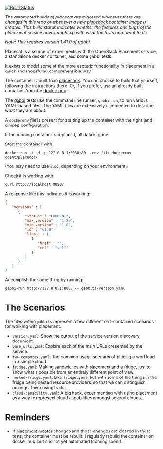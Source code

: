 
[![Build Status](https://travis-ci.org/cdent/placecat.svg?branch=master)](https://travis-ci.org/cdent/placecat)

_The automated builds of placecat are triggered whenever there are
changes in this repo or whenever a new
[placedock](https://github.com/cdent/placedock) container image is
created. This build status indicates whether the features and bugs
of the placement service have caught up with what the tests here
want to do._

_Note: This requires version 1.41.0 of gabbi._

Placecat is a source of experiments with the OpenStack Placement
service, a standalone docker container, and some gabbi tests.

It exists to model some of the more esoteric functionality in
placement in a quick and (hopefully) comprehensible way.

The container is built from
[placedock](https://github.com/cdent/placedock). You can choose to
build that yourself, following the instructions there. Or, if you
prefer, use an already built container from the
[docker hub](https://hub.docker.com/r/cdent/placedock/).

The [gabbi](https://github.com/cdent/gabbi) tests use the command
line runner, `gabbi-run`, to run various YAML-based files. The YAML
files are extensively commented to describe what they are about.

A `dockerenv` file is present for starting up the container with the
right (and simple) configuration.

If the running container is replaced, all data is gone.

Start the container with:

```
docker run -t -d -p 127.0.0.1:8080:80 --env-file dockerenv cdent/placedock
```

(You may need to use `sudo`, depending on your environment.)

Check it is working with:

```
curl http://localhost:8080/
```

A response like this indicates it is working:

```json
{
   "versions" : [
      {
         "status" : "CURRENT",
         "max_version" : "1.29",
         "min_version" : "1.0",
         "id" : "v1.0",
         "links" : [
            {
               "href" : "",
               "rel" : "self"
            }
         ]
      }
   ]
}
````

Accomplish the same thing by running:

```
gabbi-run http://127.0.0.1:8080 -- gabbits/version.yaml
```

# The Scenarios

The files within `gabbits` represent a few different self-contained
scenarios for working with placement.

* `version.yaml`: Show the output of the service version discovery
  document.
* `base_urls.yaml`: Explore each of the main URLs presented by the
  service.
* `two-computes.yaml`: The common usage scenario of placing a
  workload in a simple cloud.
* `fridge.yaml`: Making sandwiches with placement and a fridge, just
  to show what's possible from an entirely different point of view.
* `nested-fridge.yaml`: Like `fridge.yaml`, but with some of the
  things in the fridge being nested resource providers, so that we can
  distinguish amongst them using traits.
* `cloud-capability.yaml`: A big hack, experimenting with using
  placement as a way to represent cloud capabilities amongst several
  clouds.

# Reminders

* If [placement
  master](https://git.openstack.org/cgit/openstack/nova) changes and
  those changes are desired in these tests, the container must be
  rebuilt. I regularly rebuild the container on docker hub, but it is
  not yet automated (coming soon!).
